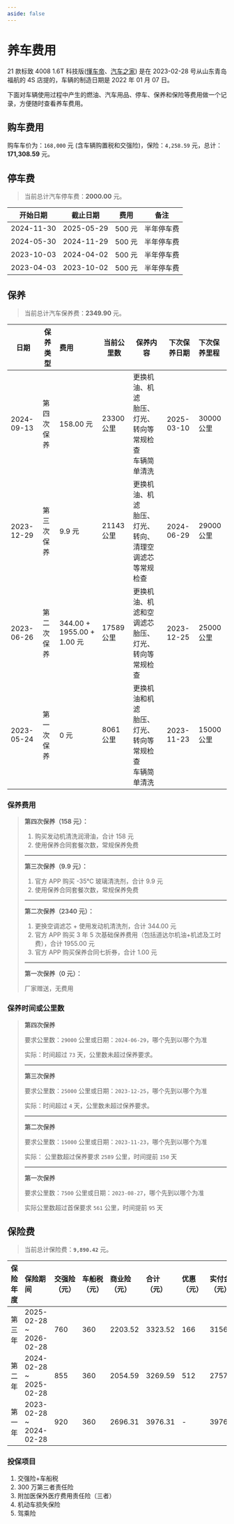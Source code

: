 ```yaml
---
aside: false
---
```


# 养车费用

<!-- markdownlint-disable MD013 -->

21 款标致 4008 1.6T 科技版([懂车帝](https://www.dongchedi.com/auto/series/340/model-53344)、[汽车之家](https://www.autohome.com.cn/spec/50261/#pvareaid=2042251)) 是在 2023-02-28 号从山东青岛福航的 4S 店提的，车辆的制造日期是 2022 年 01 月 07 日。

<!-- markdownlint-enable MD013 -->

下面对车辆使用过程中产生的燃油、汽车用品、停车、保养和保险等费用做一个记录，方便随时查看养车费用。

## 购车费用

<script setup lang="ts">
import FuelCosts from './components/FuelCosts.vue';
import AutoAccessories from './components/AutoAccessories.vue';
</script>

购车车价为：`168,000` 元 (含车辆购置税和交强险)，保险：`4,258.59` 元，总计：**171,308.59** 元。

[//]: # "油费"

<FuelCosts />

[//]: # " 汽车用品"

<AutoAccessories />

## 停车费

> 当前总计汽车停车费：**2000.00** 元。

| 开始日期   | 截止日期   | 费用   | 备注       |
| ---------- | ---------- | ------ | ---------- |
| 2024-11-30 | 2025-05-29 | 500 元 | 半年停车费 |
| 2024-05-30 | 2024-11-29 | 500 元 | 半年停车费 |
| 2023-10-03 | 2024-04-02 | 500 元 | 半年停车费 |
| 2023-04-03 | 2023-10-02 | 500 元 | 半年停车费 |

## 保养

> 当前总计汽车保养费：**2349.90** 元。

<!-- markdownlint-disable MD013 -->

| 日期       | 保养类型   | 费用                       | 当前公里数 | 保养内容                                                         | 下次保养日期 | 下次保养里程 |
| ---------- | ---------- | :------------------------- | ---------- | ---------------------------------------------------------------- | ------------ | :----------- |
| 2024-09-13 | 第四次保养 | 158.00 元                  | 23300 公里 | 更换机油、机滤<br />胎压、灯光、转向等常规检查<br />车辆简单清洗 | 2025-03-10   | 30000 公里   |
| 2023-12-29 | 第三次保养 | 9.9 元                     | 21143 公里 | 更换机油、机滤<br />胎压、灯光、转向、清理空调滤芯等常规检查     | 2024-06-29   | 29000 公里   |
| 2023-06-26 | 第二次保养 | 344.00 + 1955.00 + 1.00 元 | 17589 公里 | 更换机油、机滤和空调滤芯<br />胎压、灯光、转向等常规检查         | 2023-12-25   | 25000 公里   |
| 2023-05-24 | 第一次保养 | 0 元                       | 8061 公里  | 更换机油和机滤<br />胎压、灯光、转向等常规检查<br />车辆简单清洗 | 2023-11-23   | 15000 公里   |

<!-- markdownlint-enable MD013 -->

### 保养费用

> **第四次保养（158 元）：**
>
> 1. 购买发动机清洗润滑油，合计 158 元
> 2. 使用保养合同套餐次数，常规保养免费
>
> ---
>
> **第三次保养（9.9 元）：**
>
> 1. 官方 APP 购买 -35℃ 玻璃清洗剂，合计 9.9 元
> 2. 使用保养合同套餐次数，常规保养免费
>
> ---
>
> **第二次保养（2340 元）：**
>
> 1. 更换空调滤芯 + 使用发动机清洗剂，合计 344.00 元
> 2. 官方 APP 购买 3 年 5 次基础保养费用（包括道达尔机油+机滤及工时费），合计 1955.00 元
> 3. 官方 APP 购买保养合同七折券，合计 1.00 元
>
> ---
>
> **第一次保养（0 元）：**
>
> 厂家赠送，无费用

### 保养时间或公里数

> **第四次保养**
>
> 要求公里数：`29000` 公里或日期：`2024-06-29`，哪个先到以哪个为准
>
> 实际：时间超过 `73` 天，公里数未超过保养要求。
>
> ---
>
> **第三次保养**
>
> 要求公里数：`25000` 公里或日期：`2023-12-25`，哪个先到以哪个为准
>
> 实际：时间超过 `4` 天，公里数未超过保养要求。
>
> ---
>
> **第二次保养**
>
> 要求公里数：`15000` 公里或日期：`2023-11-23`，哪个先到以哪个为准
>
> 实际： 公里数超过保养要求 `2589` 公里，时间提前 `150` 天
>
> ---
>
> **第一次保养**
>
> 要求公里数：`7500` 公里或日期：`2023-08-27`，哪个先到以哪个为准
>
> 实际公里数超过首保要求 `561` 公里，时间提前 `95` 天

## 保险费

> 当前总计保险费：**`9,890.42`** 元。

| 保险年度 | 保险期间                | 交强险（元） | 车船税（元） | 商业险（元） | 合计（元） | 优惠（元） | 实付金额（元） |
| :------- | :---------------------- | :----------- | :----------- | :----------- | :--------- | :--------- | :------------- |
| 第三年   | 2025-02-28 ~ 2026-02-28 | 760          | 360          | 2203.52      | 3323.52    | 166        | 3156.52        |
| 第二年   | 2024-02-28 ~ 2025-02-28 | 855          | 360          | 2054.59      | 3269.59    | 512        | 2757.59        |
| 第一年   | 2023-02-28 ~ 2024-02-28 | 920          | 360          | 2696.31      | 3976.31    | -          | 3976.31        |

### 投保项目

1. 交强险+车船税
2. 300 万第三者责任险
3. 附加医保外医疗费用责任险（三者）
4. 机动车损失保险
5. 驾乘险
